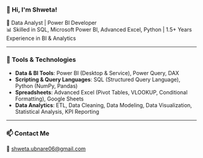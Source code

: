 ### 👋 Hi, I'm Shweta!

🚀 Data Analyst | Power BI Developer  
📊 Skilled in SQL, Microsoft Power BI, Advanced Excel, Python | 1.5+ Years Experience in BI & Analytics  

---

### 🔧 Tools & Technologies
- **Data & BI Tools**: Power BI (Desktop & Service), Power Query, DAX 
- **Scripting & Query Languages**:  SQL (Structured Query Language), Python (NumPy, Pandas)
- **Spreadsheets**:  Advanced Excel (Pivot Tables, VLOOKUP, Conditional Formatting), Google Sheets 
- **Data Analytics**:  ETL, Data Cleaning, Data Modeling, Data Visualization, Statistical Analysis, KPI Reporting
---

### 📫 Contact Me
📧 shweta.ubnare06@gmail.com
